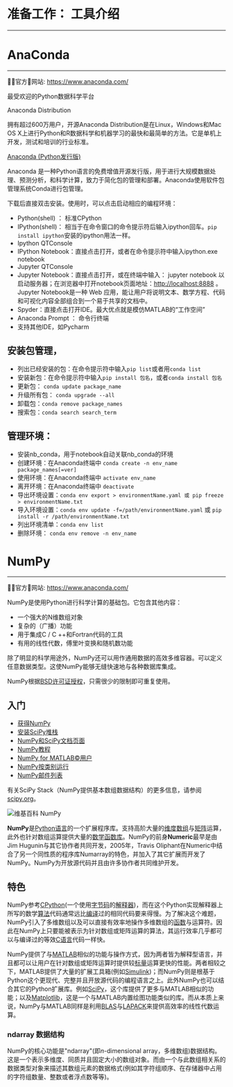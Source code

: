 # 准备工作： 工具介绍
---

# AnaConda
---

官方网站: <https://www.anaconda.com/>

最受欢迎的Python数据科学平台

Anaconda Distribution

拥有超过600万用户，开源Anaconda Distribution是在Linux，Windows和Mac OS X上进行Python和R数据科学和机器学习的最快和最简单的方法。它是单机上开发，测试和培训的行业标准。

[Anaconda (Python发行版)](https://zh.wikipedia.org/wiki/Anaconda_(Python%E5%8F%91%E8%A1%8C%E7%89%88))

Anaconda 是一种Python语言的免费增值开源发行版，用于进行大规模数据处理、预测分析，和科学计算，致力于简化包的管理和部署。Anaconda使用软件包管理系统Conda进行包管理。

下载后直接双击安装。使用时，可以点击启动相应的编程环境：

* Python(shell) ： 标准CPython
* IPython(shell)： 相当于在命令窗口的命令提示符后输入ipython回车。`pip install ipython`安装的ipython用法一样。
* Ipython QTConsole
* IPython Notebook：直接点击打开，或者在命令提示符中输入ipython.exe notebook
* Jupyter QTConsole
* Jupyter Notebook：直接点击打开，或在终端中输入： jupyter notebook 以启动服务器；在浏览器中打开notebook页面地址：<http://localhost:8888> 。Jupyter Notebook是一种 Web 应用，能让用户将说明文本、数学方程、代码和可视化内容全部组合到一个易于共享的文档中。
* Spyder：直接点击打开IDE。最大优点就是模仿MATLAB的“工作空间”
* Anaconda Prompt ： 命令行终端
* 支持其他IDE，如Pycharm

## 安装包管理，

* 列出已经安装的包：在命令提示符中输入`pip list`或者用`conda list`
* 安装新包：在命令提示符中输入`pip install 包名`，或者`conda install 包名`
* 更新包： `conda update package_name`
* 升级所有包： `conda upgrade --all`
* 卸载包：`conda remove package_names`
* 搜索包：`conda search search_term`

## 管理环境：

* 安装nb_conda，用于notebook自动关联nb_conda的环境
* 创建环境：在Anaconda终端中 `conda create -n env_name package_names[=ver]`
* 使用环境：在Anaconda终端中 `activate env_name`
* 离开环境：在Anaconda终端中 `deactivate`
* 导出环境设置：`conda env export > environmentName.yaml 或 pip freeze > environmentName.txt`
* 导入环境设置：`conda env update -f=/path/environmentName.yaml` 或 `pip install -r /path/environmentName.txt`
* 列出环境清单：`conda env list`
* 删除环境： `conda env remove -n env_name`

# NumPy
---

官方网站: <https://www.anaconda.com/>

NumPy是使用Python进行科学计算的基础包。它包含其他内容：

*   一个强大的N维数组对象
*   复杂的（广播）功能
*   用于集成C / C ++和Fortran代码的工具
*   有用的线性代数，傅里叶变换和随机数功能

除了明显的科学用途外，NumPy还可以用作通用数据的高效多维容器。可以定义任意数据类型。这使NumPy能够无缝快速地与各种数据库集成。

NumPy根据[BSD许可证授权](http://www.numpy.org/license.html#license)，只需很少的限制即可重复使用。

## 入门[](http://www.numpy.org/#getting-started "永久链接到这个标题")

*   [获得NumPy](http://www.scipy.org/scipylib/download.html)
*   [安装SciPy堆栈](http://www.scipy.org/install.html)
*   [NumPy和SciPy文档页面](http://docs.scipy.org/doc/)
*   [NumPy教程](https://docs.scipy.org/doc/numpy/user/quickstart.html)
*   [NumPy for MATLAB©用户](https://docs.scipy.org/doc/numpy/user/numpy-for-matlab-users.html)
*   [NumPy按类别运行](https://docs.scipy.org/doc/numpy/reference/routines.html)
*   [NumPy邮件列表](http://www.scipy.org/scipylib/mailing-lists.html)

有关SciPy Stack（NumPy提供基本数组数据结构）的更多信息，请参阅[scipy.org](http://www.scipy.org/)。

![维基百科 NumPy](https://zh.wikipedia.org/wiki/NumPy)


**NumPy**是[Python语言](https://zh.wikipedia.org/wiki/Python "Python")的一个扩展程序库。支持高阶大量的[维度](https://zh.wikipedia.org/wiki/%E5%A4%9A%E7%B6%AD "多维")[数组](https://zh.wikipedia.org/wiki/%E9%99%A3%E5%88%97 "数组")与[矩阵](https://zh.wikipedia.org/wiki/%E7%9F%A9%E9%99%A3 "矩阵")运算，此外也针对数组运算提供大量的[数学](https://zh.wikipedia.org/wiki/%E6%95%B8%E5%AD%B8 "数学")[函数](https://zh.wikipedia.org/wiki/%E5%87%BD%E6%95%B8 "函数")[库](https://zh.wikipedia.org/wiki/%E5%87%BD%E5%BC%8F%E5%BA%AB "库")。NumPy的前身**Numeric**最早是由Jim Hugunin与其它协作者共同开发，2005年，Travis Oliphant在Numeric中结合了另一个同性质的程序库Numarray的特色，并加入了其它扩展而开发了NumPy。NumPy为开放源代码并且由许多协作者共同维护开发。

## 特色

NumPy参考[CPython](https://zh.wikipedia.org/wiki/CPython "CPython")(一个使用[字节码](https://zh.wikipedia.org/wiki/%E5%AD%97%E8%8A%82%E7%A0%81 "字节码")的[解释器](https://zh.wikipedia.org/wiki/%E7%9B%B4%E8%AD%AF%E5%99%A8 "解释器"))，而在这个Python实现解释器上所写的数学[算法](https://zh.wikipedia.org/wiki/%E6%BC%94%E7%AE%97%E6%B3%95 "算法")代码通常远比[编译](https://zh.wikipedia.org/wiki/%E7%BC%96%E8%AF%91 "编译")过的相同代码要来得慢。为了解决这个难题，NumPy引入了多维数组以及可以直接有效率地操作多维数组的[函数](https://zh.wikipedia.org/wiki/%E5%87%BD%E5%BC%8F "函数")与运算符。因此在NumPy上只要能被表示为针对数组或矩阵运算的算法，其运行效率几乎都可以与编译过的等效[C语言](https://zh.wikipedia.org/wiki/C%E8%AA%9E%E8%A8%80 "C语言")代码一样快。

NumPy提供了与[MATLAB](https://zh.wikipedia.org/wiki/MATLAB "MATLAB")相似的功能与操作方式，因为两者皆为解释型语言，并且都可以让用户在针对数组或矩阵运算时提供较[标量](https://zh.wikipedia.org/wiki/%E7%B4%94%E9%87%8F "标量")运算更快的性能。两者相较之下，MATLAB提供了大量的扩展工具箱(例如[Simulink](https://zh.wikipedia.org/wiki/Simulink "Simulink"))；而NumPy则是根基于Python这个更现代、完整并且开放源代码的编程语言之上。此外NumPy也可以结合其它的Python扩展库。例如[SciPy](https://zh.wikipedia.org/wiki/SciPy "SciPy")，这个库提供了更多与MATLAB相似的功能；以及[Matplotlib](https://zh.wikipedia.org/wiki/Matplotlib "Matplotlib")，这是一个与MATLAB内置绘图功能类似的库。而从本质上来说，NumPy与MATLAB同样是利用[BLAS](https://zh.wikipedia.org/wiki/BLAS "BLAS")与[LAPACK](https://zh.wikipedia.org/wiki/LAPACK "LAPACK")来提供高效率的线性代数运算。

### ndarray 数据结构

NumPy的核心功能是"ndarray"(即*n*-dimensional array，多维数组)数据结构。这是一个表示多维度、同质并且固定大小的数组对象。而由一个与此数组相关系的数据类型对象来描述其数组元素的数据格式(例如其字符组顺序、在存储器中占用的字符组数量、整数或者浮点数等等)。

